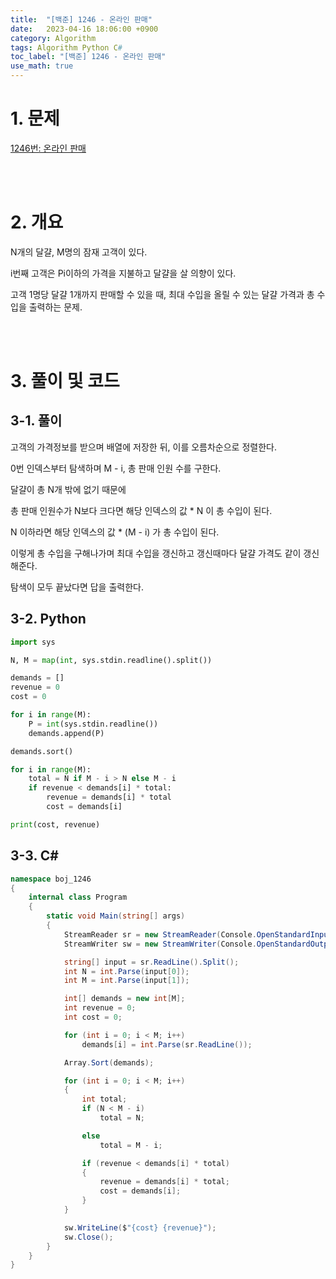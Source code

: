 ```yaml
---
title:  "[백준] 1246 - 온라인 판매"
date:   2023-04-16 18:06:00 +0900
category: Algorithm
tags: Algorithm Python C#
toc_label: "[백준] 1246 - 온라인 판매"
use_math: true
---
```


# 1. 문제
[1246번: 온라인 판매](https://www.acmicpc.net/problem/1246)


<br/>
<br/>

# 2. 개요
N개의 달걀, M명의 잠재 고객이 있다.

i번째 고객은 Pi이하의 가격을 지불하고 달걀을 살 의향이 있다.

고객 1명당 달걀 1개까지 판매할 수 있을 때, 최대 수입을 올릴 수 있는 달걀 가격과 총 수입을 출력하는 문제.

<br/>
<br/>

# 3. 풀이 및 코드
## 3-1. 풀이
고객의 가격정보를 받으며 배열에 저장한 뒤, 이를 오름차순으로 정렬한다.

0번 인덱스부터 탐색하며 M - i, 총 판매 인원 수를 구한다.

달걀이 총 N개 밖에 없기 때문에

총 판매 인원수가 N보다 크다면 해당 인덱스의 값 * N 이 총 수입이 된다.

N 이하라면 해당 인덱스의 값 * (M - i) 가 총 수입이 된다.

이렇게 총 수입을 구해나가며 최대 수입을 갱신하고 갱신때마다 달걀 가격도 같이 갱신해준다.

탐색이 모두 끝났다면 답을 출력한다.

## 3-2. Python

```python
import sys

N, M = map(int, sys.stdin.readline().split())

demands = []
revenue = 0
cost = 0

for i in range(M):
    P = int(sys.stdin.readline())
    demands.append(P)

demands.sort()

for i in range(M):
    total = N if M - i > N else M - i
    if revenue < demands[i] * total:
        revenue = demands[i] * total
        cost = demands[i]

print(cost, revenue)
```

## 3-3. C#

```csharp
namespace boj_1246
{
    internal class Program
    {
        static void Main(string[] args)
        {
            StreamReader sr = new StreamReader(Console.OpenStandardInput());
            StreamWriter sw = new StreamWriter(Console.OpenStandardOutput());

            string[] input = sr.ReadLine().Split();
            int N = int.Parse(input[0]);
            int M = int.Parse(input[1]);

            int[] demands = new int[M];
            int revenue = 0;
            int cost = 0;

            for (int i = 0; i < M; i++)
                demands[i] = int.Parse(sr.ReadLine());

            Array.Sort(demands);

            for (int i = 0; i < M; i++)
            {
                int total;
                if (N < M - i)
                    total = N;

                else
                    total = M - i;

                if (revenue < demands[i] * total)
                {
                    revenue = demands[i] * total;
                    cost = demands[i];
                }
            }

            sw.WriteLine($"{cost} {revenue}");
            sw.Close();
        }
    }
}
```